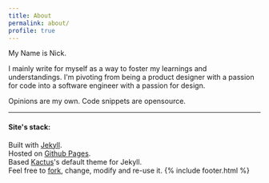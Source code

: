 ```yaml
---
title: About
permalink: about/
profile: true
---
```


My Name is Nick.

I mainly write for myself as a way to foster my learnings and understandings. I'm pivoting from being a product designer with a passion for code into a software engineer with a passion for design.

Opinions are my own. Code snippets are opensource.

***

#### Site's stack:

Built with [Jekyll](http://jekyllrb.com/).
<br>Hosted on [Github Pages](https://pages.github.com/).
<br>Based [Kactus](http://cactusformac.com/)'s default theme for Jekyll.
<br>Feel free to [fork](https://github.com/nickbalestra/nickbalestra.github.io), change, modify and re-use it.
{% include footer.html %}